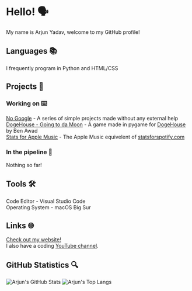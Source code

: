 # Hello! 🗣
My name is Arjun Yadav, welcome to my GitHub profile!

## Languages 📚
I frequently program in Python and HTML/CSS

## Projects 🚀
### Working on ⌨️
[No Google](https://github.com/y-arjun-y/no-google) - A series of simple projects made without any external help <br>
[DogeHouse - Going to da Moon](https://github.com/y-arjun-y/dogehouse-going-to-da-moon) - A game made in pygame for [DogeHouse](https://github.com/benawad/dogehouse) by Ben Awad <br>
[Stats for Apple Music](https://github.com/y-arjun-y/statsforapplemusic) - The Apple Music equivelent of [statsforspotify.com](https://statsforspotify.com)

### In the pipeline 🚰
Nothing so far!

## Tools 🛠
Code Editor - Visual Studio Code <br>
Operating System - macOS Big Sur

## Links 🌐
[Check out my website!](https://arjunyadav.net) <br>
I also have a coding [YouTube channel](https://www.youtube.com/channel/UCVycurfnlfwSnFeKsWu5wWQ).

## GitHub Statistics 🔍
![Arjun's GitHub Stats](https://github-readme-stats.vercel.app/api?username=y-arjun-y&count_private=true&theme=default)
![Arjun's Top Langs](https://github-readme-stats.vercel.app/api/top-langs/?username=y-arjun-y)
